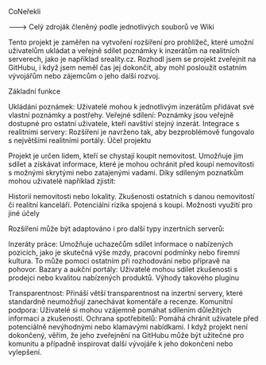CoNeřekli

---> Celý zdroják členěný podle jednotlivých souborů ve Wiki

Tento projekt je zaměřen na vytvoření rozšíření pro prohlížeč, které umožní uživatelům ukládat a veřejně sdílet poznámky k inzerátům na realitních serverech, jako je například sreality.cz. Rozhodl jsem se projekt zveřejnit na GitHubu, i když jsem neměl čas jej dokončit, aby mohl posloužit ostatním vývojářům nebo zájemcům o jeho další rozvoj.

Základní funkce

Ukládání poznámek: Uživatelé mohou k jednotlivým inzerátům přidávat své vlastní poznámky a postřehy.
Veřejné sdílení: Poznámky jsou veřejně dostupné pro ostatní uživatele, kteří navštíví stejný inzerát.
Integrace s realitními servery: Rozšíření je navrženo tak, aby bezproblémově fungovalo s největšími realitními portály.
Účel projektu

Projekt je určen lidem, kteří se chystají koupit nemovitost. Umožňuje jim sdílet a získávat informace, které je mohou ochránit před koupí nemovitosti s možnými skrytými nebo zatajenými vadami. Díky sdíleným poznatkům mohou uživatelé například zjistit:

Historii nemovitosti nebo lokality.
Zkušenosti ostatních s danou nemovitostí či realitní kanceláří.
Potenciální rizika spojená s koupí.
Možnosti využití pro jiné účely

Rozšíření může být adaptováno i pro další typy inzertních serverů:

Inzeráty práce: Umožňuje uchazečům sdílet informace o nabízených pozicích, jako je skutečná výše mzdy, pracovní podmínky nebo firemní kultura. To může pomoci ostatním při rozhodování nebo přípravě na pohovor.
Bazary a aukční portály: Uživatelé mohou sdílet zkušenosti s prodejci nebo kvalitou nabízených produktů.
Výhody takového pluginu

Transparentnost: Přináší větší transparentnost na inzertní servery, které standardně neumožňují zanechávat komentáře a recenze.
Komunitní podpora: Uživatelé si mohou vzájemně pomáhat sdílením důležitých informací a zkušeností.
Ochrana spotřebitelů: Pomáhá chránit uživatele před potenciálně nevýhodnými nebo klamavými nabídkami.
I když projekt není dokončený, věřím, že jeho zveřejnění na GitHubu může být užitečné pro komunitu a případně inspirovat další vývojáře k jeho dokončení nebo vylepšení.
